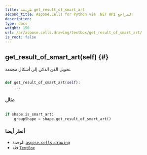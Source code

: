 ```yaml
---
title: طريقة get_result_of_smart_art
second_title: Aspose.Cells for Python via .NET API المراجع
description:
type: docs
weight: 150
url: /ar/aspose.cells.drawing/textbox/get_result_of_smart_art/
is_root: false
---
```

##  get_result_of_smart_art(self) {#}
تحويل الفن الذكي إلى أشكال مجمعة.



```python

def get_result_of_smart_art(self):
    ...
```



###  مثال

```python

if shape.is_smart_art:
    groupShape = shape.get_result_of_smart_art()

```



###  أنظر أيضا
* الوحدة [`aspose.cells.drawing`](../../)
* فئة [`TextBox`](/cells/python-net/ar/aspose.cells.drawing/textbox)
